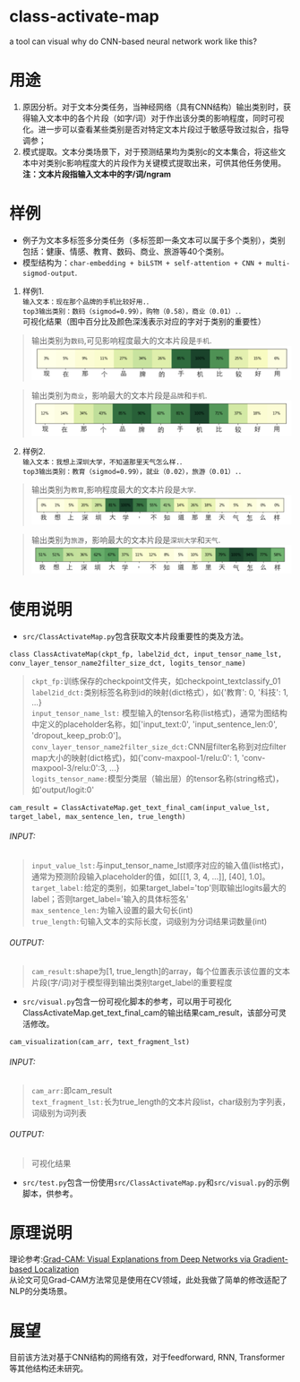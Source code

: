 # class-activate-map
a tool can visual why do CNN-based neural network work like this?

# 用途
1. 原因分析。对于文本分类任务，当神经网络（具有CNN结构）输出类别时，获得输入文本中的各个片段（如字/词）对于作出该分类的影响程度，同时可视化。进一步可以查看某些类别是否对特定文本片段过于敏感导致过拟合，指导调参；     
2. 模式提取。文本分类场景下，对于预测结果均为类别c的文本集合，将这些文本中对类别c影响程度大的片段作为关键模式提取出来，可供其他任务使用。  
**注：文本片段指输入文本中的字/词/ngram**
# 样例
* 例子为文本多标签多分类任务（多标签即一条文本可以属于多个类别），类别包括：健康、情感、教育、数码、商业、旅游等40个类别。  
* 模型结构为：`char-embedding + biLSTM + self-attention + CNN + multi-sigmod-output`. 

1. 样例1.  
`输入文本：现在那个品牌的手机比较好用.`.  
`top3输出类别：数码（sigmod=0.99），购物（0.58），商业（0.01）.`.  
可视化结果（图中百分比及颜色深浅表示对应的字对于类别的重要性） 
>输出类别为`数码`,可见影响程度最大的文本片段是`手机`.   
![](https://github.com/sciencefren/class-activate-map/blob/master/example_imgs/example2_数码.png)  

>输出类别为`商业`，影响最大的文本片段是`品牌`和`手机`.  
![](https://github.com/sciencefren/class-activate-map/blob/master/example_imgs/example2_商业.png)  

2. 样例2.  
`输入文本：我想上深圳大学，不知道那里天气怎么样.`.  
`top3输出类别：教育（sigmod=0.99），就业（0.02），旅游（0.01）.`.  
>输出类别为`教育`,影响程度最大的文本片段是`大学`.   
![](https://github.com/sciencefren/class-activate-map/blob/master/example_imgs/example1_教育.png)  

>输出类别为`旅游`，影响最大的文本片段是`深圳大学`和`天气`.  
![](https://github.com/sciencefren/class-activate-map/blob/master/example_imgs/example1_旅游.png)  

# 使用说明
* `src/ClassActivateMap.py`包含获取文本片段重要性的类及方法。   
```
class ClassActivateMap(ckpt_fp, label2id_dct, input_tensor_name_lst, conv_layer_tensor_name2filter_size_dct, logits_tensor_name)  
```  
>`ckpt_fp:`训练保存的checkpoint文件夹，如checkpoint_textclassify_01  
>`label2id_dct:`类别标签名称到id的映射(dict格式），如{'教育': 0, '科技': 1, ...}  
>`input_tensor_name_lst:` 模型输入的tensor名称(list格式)，通常为图结构中定义的placeholder名称，如['input_text:0', 'input_sentence_len:0', 'dropout_keep_prob:0']。  
>`conv_layer_tensor_name2filter_size_dct:`CNN层filter名称到对应filter map大小的映射(dict格式)，如{'conv-maxpool-1/relu:0': 1, 'conv-maxpool-3/relu:0':3, ...}  
>`logits_tensor_name:`模型分类层（输出层）的tensor名称(string格式)，如'output/logit:0'  
```
cam_result = ClassActivateMap.get_text_final_cam(input_value_lst, target_label, max_sentence_len, true_length)
```  
###### INPUT:  
>`input_value_lst:`与input_tensor_name_lst顺序对应的输入值(list格式)，通常为预测阶段输入placeholder的值，如[[[1, 3, 4, ...]], [40], 1.0]。  
>`target_label:`给定的类别，如果target_label='top'则取输出logits最大的label；否则target_label='输入的具体标签名'  
>`max_sentence_len:`为输入设置的最大句长(int)  
>`true_length:`句输入文本的实际长度，词级别为分词结果词数量(int)  

###### OUTPUT:  
>`cam_result:`shape为[1, true_length]的array，每个位置表示该位置的文本片段(字/词)对于模型得到输出类别target_label的重要程度  

* `src/visual.py`包含一份可视化脚本的参考，可以用于可视化ClassActivateMap.get_text_final_cam的输出结果cam_result，该部分可灵活修改。  
```
cam_visualization(cam_arr, text_fragment_lst)
```  
###### INPUT:  
>`cam_arr:`即cam_result  
>`text_fragment_lst:`长为true_length的文本片段list，char级别为字列表，词级别为词列表  

###### OUTPUT:  
>可视化结果  

* `src/test.py`包含一份使用`src/ClassActivateMap.py`和`src/visual.py`的示例脚本，供参考。  

# 原理说明
理论参考:[Grad-CAM: Visual Explanations from Deep Networks via Gradient-based Localization](https://arxiv.org/pdf/1610.02391.pdf "Grad-CAM")  
从论文可见Grad-CAM方法常见是使用在CV领域，此处我做了简单的修改适配了NLP的分类场景。  
# 展望
目前该方法对基于CNN结构的网络有效，对于feedforward, RNN, Transformer等其他结构还未研究。
